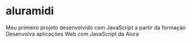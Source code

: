 # aluramidi
Meu primeiro projeto desenvolvido com JavaScript a partir da formação Desenvolva aplicações Web com JavaScript da Alura
